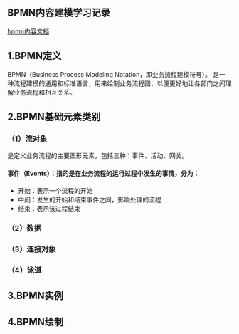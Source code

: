 ## BPMN内容建模学习记录
[bpmn内容文档](https://zhuanlan.zhihu.com/p/365967273)


## 1.BPMN定义
BPMN（Business Process Modeling Notation，即业务流程建模符号）。
是一种流程建模的通用和标准语言，用来绘制业务流程图，以便更好地让各部门之间理解业务流程和相互关系。


## 2.BPMN基础元素类别
### （1）流对象
是定义业务流程的主要图形元素，包括三种：事件、活动、网关。
#### 事件（Events）：指的是在业务流程的运行过程中发生的事情，分为：

- 开始：表示一个流程的开始
- 中间：发生的开始和结束事件之间，影响处理的流程
- 结束：表示该过程结束


### （2）数据


### （3）连接对象


### （4）泳道

## 3.BPMN实例

## 4.BPMN绘制